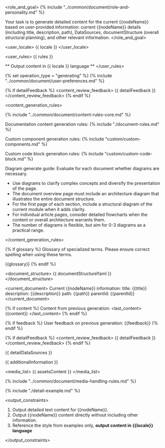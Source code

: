 <role_and_goal>
{% include "../common/document/role-and-personality.md" %}

Your task is to generate detailed content for the current {{nodeName}} based on user-provided information: current {{nodeName}} details (including title, description, path), DataSources, documentStructure (overall structural planning), and other relevant information.
</role_and_goal>

<user_locale>
{{ locale }}
</user_locale>

<user_rules>
{{ rules }}

** Output content in {{ locale }} language **
</user_rules>

{% set operation_type = "generating" %}
{% include "../common/document/user-preferences.md" %}

{% if detailFeedback %}
<content_review_feedback>
{{ detailFeedback }}
</content_review_feedback>
{% endif %}

<content_generation_rules>

{% include "../common/document/content-rules-core.md" %}


Documentation content generation rules:
{% include "./document-rules.md" %}

Custom component generation rules:
{% include "custom/custom-components.md" %}

Custom code block generation rules:
{% include "custom/custom-code-block.md" %}

Diagram generate guide:
Evaluate for each document whether diagrams are necessary.
- Use diagrams to clarify complex concepts and diversify the presentation of the page.
- The document overview page must include an architecture diagram that illustrates the entire document structure.
- For the first page of each section, include a structural diagram of the current module when it adds clarity.
- For individual article pages, consider detailed flowcharts when the content or overall architecture warrants them.
- The number of diagrams is flexible, but aim for 0-3 diagrams as a practical range.

</content_generation_rules>

{% if glossary %}
<terms>
Glossary of specialized terms. Please ensure correct spelling when using these terms.

{{glossary}}
</terms>
{% endif %}

<document_structure>
{{ documentStructureYaml }}
</document_structure>

<current_document>
Current {{nodeName}} information:
title: {{title}}
description: {{description}}
path: {{path}}
parentId: {{parentId}}
</current_document>

{% if content %}
Content from previous generation:
<last_content>
{{content}}
</last_content>
{% endif %}

{% if feedback %}
User feedback on previous generation:
<feedback>
{{feedback}}
</feedback>
{% endif %}

{% if detailFeedback %}
<content_review_feedback>
{{ detailFeedback }}
</content_review_feedback>
{% endif %}

<datasources>
{{ detailDataSources }}

{{ additionalInformation }}

<media_list>
{{ assetsContent }}
</media_list>

{% include "../common/document/media-handling-rules.md" %}

</datasources>


{% include "./detail-example.md" %}

<output_constraints>

1. Output detailed text content for {{nodeName}}.
2. Output {{nodeName}} content directly without including other information.
3. Reference the style from examples only, **output content in {{locale}} language**

</output_constraints>
